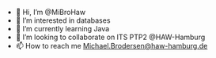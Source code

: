 - 👋 Hi, I’m @MiBroHaw
- 👀 I’m interested in databases
- 🌱 I’m currently learning Java
- 💞️ I’m looking to collaborate on ITS PTP2 @HAW-Hamburg
- 📫 How to reach me Michael.Brodersen@haw-hamburg.de

<!---
MiBroHaw/MiBroHaw is a ✨ special ✨ repository because its `README.md` (this file) appears on your GitHub profile.
You can click the Preview link to take a look at your changes.
--->
